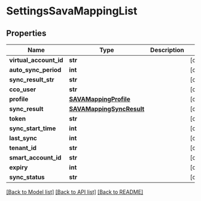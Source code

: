 # SettingsSavaMappingList

## Properties
Name | Type | Description | Notes
------------ | ------------- | ------------- | -------------
**virtual_account_id** | **str** |  | [optional] 
**auto_sync_period** | **int** |  | [optional] 
**sync_result_str** | **str** |  | [optional] 
**cco_user** | **str** |  | [optional] 
**profile** | [**SAVAMappingProfile**](SAVAMappingProfile.md) |  | [optional] 
**sync_result** | [**SAVAMappingSyncResult**](SAVAMappingSyncResult.md) |  | [optional] 
**token** | **str** |  | [optional] 
**sync_start_time** | **int** |  | [optional] 
**last_sync** | **int** |  | [optional] 
**tenant_id** | **str** |  | [optional] 
**smart_account_id** | **str** |  | [optional] 
**expiry** | **int** |  | [optional] 
**sync_status** | **str** |  | [optional] 

[[Back to Model list]](../README.md#documentation-for-models) [[Back to API list]](../README.md#documentation-for-api-endpoints) [[Back to README]](../README.md)


